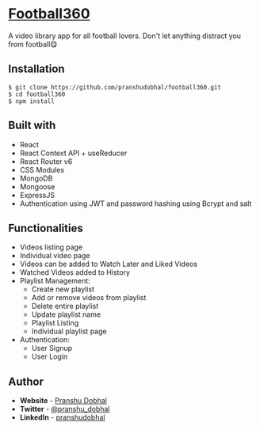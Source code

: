 # [Football360](https://football360.vercel.app/)

A video library app for all football lovers. Don't let anything distract you from football😋

## **Installation**

```
$ git clone https://github.com/pranshudobhal/football360.git
$ cd football360
$ npm install
```

## **Built with**

- React
- React Context API + useReducer
- React Router v6
- CSS Modules
- MongoDB
- Mongoose
- ExpressJS
- Authentication using JWT and password hashing using Bcrypt and salt

## **Functionalities**

- Videos listing page
- Individual video page
- Videos can be added to Watch Later and Liked Videos
- Watched Videos added to History
- Playlist Management:
    - Create new playlist
    - Add or remove videos from playlist
    - Delete entire playlist
    - Update playlist name
    - Playlist Listing
    - Individual playlist page
- Authentication:
    - User Signup
    - User Login

## **Author**

- **Website** - [Pranshu Dobhal](https://pranshudobhal.netlify.app/)
- **Twitter** - [@pranshu_dobhal](https://twitter.com/pranshu_dobhal)
- **LinkedIn** - [pranshudobhal](https://www.linkedin.com/in/pranshudobhal/)
